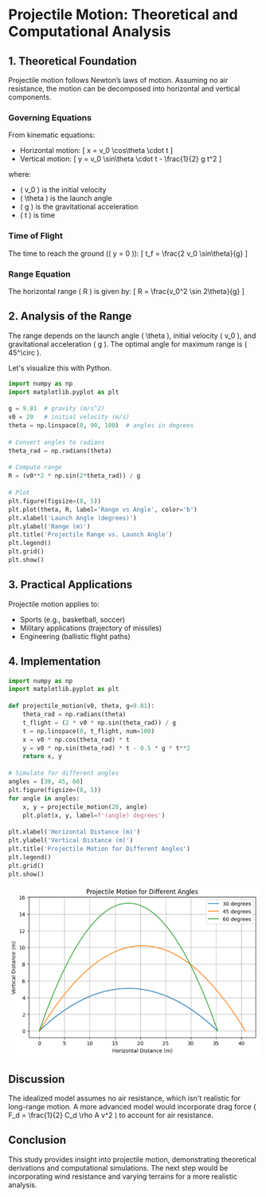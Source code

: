 # Projectile Motion: Theoretical and Computational Analysis

## 1. Theoretical Foundation

Projectile motion follows Newton’s laws of motion. Assuming no air resistance, the motion can be decomposed into horizontal and vertical components.

### Governing Equations

From kinematic equations:
- Horizontal motion:
  [ x = v_0 \cos\theta \cdot t ]
- Vertical motion:
  [ y = v_0 \sin\theta \cdot t - \frac{1}{2} g t^2 ]

where:
- ( v_0 ) is the initial velocity
- ( \theta ) is the launch angle
- ( g ) is the gravitational acceleration
- ( t ) is time

### Time of Flight
The time to reach the ground (( y = 0 )):
[
t_f = \frac{2 v_0 \sin\theta}{g}
]

### Range Equation
The horizontal range ( R ) is given by:
[
R = \frac{v_0^2 \sin 2\theta}{g}
]

## 2. Analysis of the Range

The range depends on the launch angle ( \theta ), initial velocity ( v_0 ), and gravitational acceleration ( g ). The optimal angle for maximum range is ( 45^\circ ).

Let's visualize this with Python.

```python
import numpy as np
import matplotlib.pyplot as plt

g = 9.81  # gravity (m/s^2)
v0 = 20   # initial velocity (m/s)
theta = np.linspace(0, 90, 100)  # angles in degrees

# Convert angles to radians
theta_rad = np.radians(theta)

# Compute range
R = (v0**2 * np.sin(2*theta_rad)) / g

# Plot
plt.figure(figsize=(8, 5))
plt.plot(theta, R, label='Range vs Angle', color='b')
plt.xlabel('Launch Angle (degrees)')
plt.ylabel('Range (m)')
plt.title('Projectile Range vs. Launch Angle')
plt.legend()
plt.grid()
plt.show()
```



## 3. Practical Applications

Projectile motion applies to:
- Sports (e.g., basketball, soccer)
- Military applications (trajectory of missiles)
- Engineering (ballistic flight paths)

## 4. Implementation


```python
import numpy as np
import matplotlib.pyplot as plt

def projectile_motion(v0, theta, g=9.81):
    theta_rad = np.radians(theta)
    t_flight = (2 * v0 * np.sin(theta_rad)) / g
    t = np.linspace(0, t_flight, num=100)
    x = v0 * np.cos(theta_rad) * t
    y = v0 * np.sin(theta_rad) * t - 0.5 * g * t**2
    return x, y

# Simulate for different angles
angles = [30, 45, 60]
plt.figure(figsize=(8, 5))
for angle in angles:
    x, y = projectile_motion(20, angle)
    plt.plot(x, y, label=f'(angle) degrees')

plt.xlabel('Horizontal Distance (m)')
plt.ylabel('Vertical Distance (m)')
plt.title('Projectile Motion for Different Angles')
plt.legend()
plt.grid()
plt.show()
```
![alt text](image-3.png)
## Discussion

The idealized model assumes no air resistance, which isn't realistic for long-range motion. A more advanced model would incorporate drag force ( F_d = \frac{1}{2} C_d \rho A v^2 ) to account for air resistance.

## Conclusion

This study provides insight into projectile motion, demonstrating theoretical derivations and computational simulations. The next step would be incorporating wind resistance and varying terrains for a more realistic analysis.